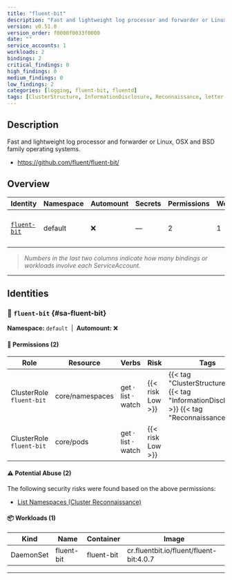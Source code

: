 ```yaml
---
title: "fluent-bit"
description: "Fast and lightweight log processor and forwarder or Linux, OSX and BSD family operating systems."
version: v0.51.0
version_order: f0000f0033f0000
date: ""
service_accounts: 1
workloads: 2
bindings: 2
critical_findings: 0
high_findings: 0
medium_findings: 0
low_findings: 2
categories: [logging, fluent-bit, fluentd]
tags: [ClusterStructure, InformationDisclosure, Reconnaissance, letter-F]
---
```


## Description

Fast and lightweight log processor and forwarder or Linux, OSX and BSD family operating systems.

- https://github.com/fluent/fluent-bit/

## Overview

| Identity                       | Namespace | Automount | Secrets | Permissions | Workloads | Risk               |
| ------------------------------ | --------- | --------- | ------- | ----------- | --------- | ------------------ |
| [`fluent-bit`](#sa-fluent-bit) | default   | ❌        | —       | 2           | 1         | {{< risk "Low" >}} |

> _Numbers in the last two columns indicate how many bindings or workloads involve each ServiceAccount._

---

## Identities

### 🤖 `fluent-bit` {#sa-fluent-bit}

**Namespace:** `default`  |  **Automount:** ❌

#### 🔑 Permissions (2)

| Role                     | Resource        | Verbs              | Risk             | Tags                                                                                            |
| ------------------------ | --------------- | ------------------ | ---------------- | ----------------------------------------------------------------------------------------------- |
| ClusterRole `fluent-bit` | core/namespaces | get · list · watch | {{< risk Low >}} | {{< tag "ClusterStructure" >}} {{< tag "InformationDisclosure" >}} {{< tag "Reconnaissance" >}} |
| ClusterRole `fluent-bit` | core/pods       | get · list · watch | {{< risk Low >}} |                                                                                                 |

#### ⚠️ Potential Abuse (2)

The following security risks were found based on the above permissions:

- [List Namespaces (Cluster Reconnaissance)](/rules/1082)

#### 📦 Workloads (1)

| Kind      | Name       | Container  | Image                                   |
| --------- | ---------- | ---------- | --------------------------------------- |
| DaemonSet | fluent-bit | fluent-bit | cr.fluentbit.io/fluent/fluent-bit:4.0.7 |

---
